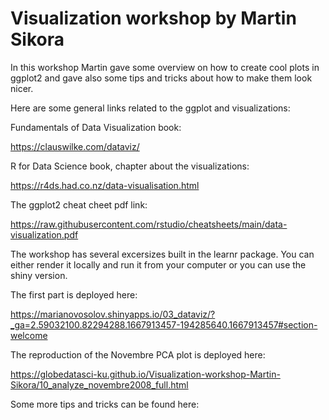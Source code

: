 # Visualization workshop by Martin Sikora

In this workshop Martin gave some overview on how to create cool plots in ggplot2 and gave also some tips and tricks about how to make them look nicer. 

Here are some general links related to the ggplot and visualizations:

Fundamentals of Data Visualization book:

https://clauswilke.com/dataviz/

R for Data Science book, chapter about the visualizations:

https://r4ds.had.co.nz/data-visualisation.html

The ggplot2 cheat cheet pdf link:

https://raw.githubusercontent.com/rstudio/cheatsheets/main/data-visualization.pdf

The workshop has several excersizes built in the learnr package. You can either render it locally and run it from your computer or you can use the shiny version.

The first part is deployed here:

https://marianovosolov.shinyapps.io/03_dataviz/?_ga=2.59032100.82294288.1667913457-194285640.1667913457#section-welcome

The reproduction of the Novembre PCA plot is deployed here:

https://globedatasci-ku.github.io/Visualization-workshop-Martin-Sikora/10_analyze_novembre2008_full.html

Some more tips and tricks can be found here:


